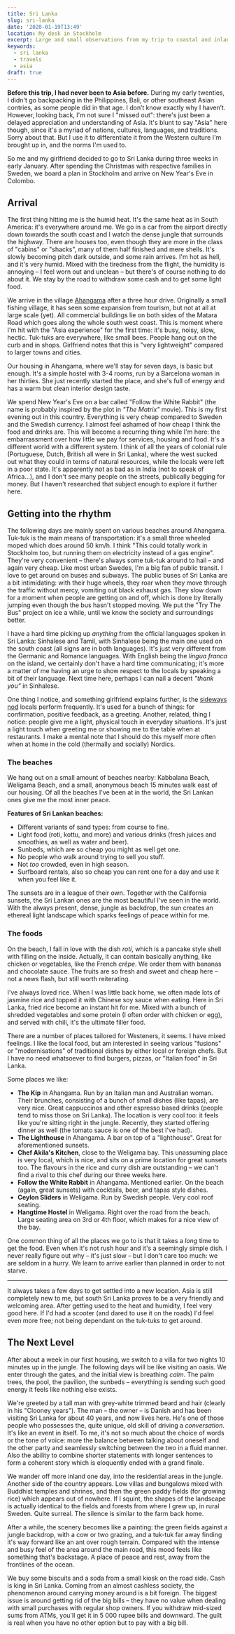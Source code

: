 ```yaml
---
title: Sri Lanka
slug: sri-lanka
date: '2020-01-19T13:49'
location: My desk in Stockholm
excerpt: Large and small observations from my trip to coastal and inland Sri Lanka.
keywords:
  - sri lanka
  - travels
  - asia
draft: true
---
```


**Before this trip, I had never been to Asia before.** During my early twenties, I didn't go backpacking in the Philippines, Bali, or other southeast Asian contries, as some people did in that age. I don’t know exactly why I haven’t. However, looking back, I'm not sure I "missed out": there's just been a delayed appreciation and understanding of Asia. It's blunt to say "Asia" here though, since it's a myriad of nations, cultures, languages, and traditions. Sorry about that. But I use it to differentiate it from the Western culture I'm brought up in, and the norms I'm used to.

So me and my girlfriend decided to go to Sri Lanka during three weeks in early January. After spending the Christmas with respective families in Sweden, we board a plan in Stockholm and arrive on New Year's Eve in Colombo.

## Arrival

The first thing hitting me is the humid heat. It's the same heat as in South America: it's everywhere around me. We go in a car from the airport directly down towards the south coast and I watch the dense jungle that surrounds the highway. There are houses too, even though they are more in the class of "cabins" or "shacks", many of them half finished and mere shells. It's slowly becoming pitch dark outside, and some rain arrives. I'm hot as hell, and it's very humid. Mixed with the tiredness from the flight, the humidity is annoying – I feel worn out and unclean – but there's of course nothing to do about it. We stay by the road to withdraw some cash and to get some light food.

We arrive in the village [Ahangama](https://goo.gl/maps/usBFRzecMpRCKpESA) after a three hour drive. Originally a small fishing village, it has seen some expansion from tourism, but not at all at large scale (yet). All commercial buildings lie on both sides of the Matara Road which goes along the whole south west coast. This is moment where I'm hit with the "Asia experience" for the first time: it's busy, noisy, slow, hectic. Tuk-tuks are everywhere, like small bees. People hang out on the curb and in shops. Girlfriend notes that this is "very lightweight" compared to larger towns and cities.

Our housing in Ahangama, where we'll stay for seven days, is basic but enough. It's a simple hostel with 3-4 rooms, run by a Barcelona woman in her thirties. She just recently started the place, and she's full of energy and has a warm but clean interior design taste.

We spend New Year's Eve on a bar called "Follow the White Rabbit" (the name is probably inspired by the plot in _"The Matrix"_ movie). This is my first evening out in this country. Everything is very cheap compared to Sweden and the Swedish currency. I almost feel ashamed of how cheap I think the food and drinks are. This will become a recurring thing while I'm here: the embarrassment over how little we pay for services, housing and food. It's a different world with a different system. I think of all the years of colonial rule (Portuguese, Dutch, British all were in Sri Lanka), where the west sucked out what they could in terms of natural resources, while the locals were left in a poor state. It's apparently not as bad as in India (not to speak of Africa...), and I don't see many people on the streets, publically begging for money. But I haven't researched that subject enough to explore it further here.

## Getting into the rhythm

The following days are mainly spent on various beaches around Ahangama. Tuk-tuk is the main means of transportation: it's a small three wheeled moped which does around 50 km/h. I think "This could totally work in Stockholm too, but running them on electricity instead of a gas engine". They're very convenient – there's always some tuk-tuk around to hail – and again very cheap. Like most urban Swedes, I'm a big fan of public transit. I love to get around on buses and subways. The public buses of Sri Lanka are a bit intimidating: with their huge wheels, they roar when they move through the traffic without mercy, vomiting out black exhaust gas. They slow down for a moment when people are getting on and off, which is done by literally jumping even though the bus hasn't stopped moving. We put the "Try The Bus" project on ice a while, until we know the society and surroundings better.

I have a hard time picking up _anything_ from the official languages spoken in Sri Lanka: Sinhalese and Tamil, with Sinhalese being the main one used on the south coast (all signs are in both languages). It's just very different from the Germanic and Romance languages. With English being the _lingua franca_ on the island, we certainly don't have a hard time communicating; it's more a matter of me having an urge to show respect to the locals by speaking a bit of their language. Next time here, perhaps I can nail a decent _"thank you"_ in Sinhalese.

One thing I notice, and something girlfriend explains further, is the [sideways nod](https://www.youtube.com/watch?v=0RaBxH_MKQI) locals perform frequently. It's used for a bunch of things: for confirmation, positive feedback, as a greeting. Another, related, thing I notice: people give me a light, physical touch in everyday situations. It's just a light touch when greeting me or showing me to the table when at restaurants. I make a mental note that I should do this myself more often when at home in the cold (thermally and socially) Nordics.

### The beaches

We hang out on a small amount of beaches nearby: Kabbalana Beach, Weligama Beach, and a small, anonymous beach 15 minutes walk east of our housing. Of all the beaches I've been at in the world, the Sri Lankan ones give me the most inner peace.

**Features of Sri Lankan beaches:**

- Different variants of sand types: from course to fine.
- Light food (roti, kottu, and more) and various drinks (fresh juices and smoothies, as well as water and beer).
- Sunbeds, which are so cheap you might as well get one.
- No people who walk around trying to sell you stuff.
- Not _too_ crowded, even in high season.
- Surfboard rentals, also so cheap you can rent one for a day and use it when you feel like it.

The sunsets are in a league of their own. Together with the California sunsets, the Sri Lankan ones are the most beautiful I've seen in the world. With the always present, dense, jungle as backdrop, the sun creates an ethereal light landscape which sparks feelings of peace within for me.

### The foods

On the beach, I fall in love with the dish _roti_, which is a pancake style shell with filling on the inside. Actually, it can contain basically anything, like chicken or vegetables, like the French _crêpe_. We order them with bananas and chocolate sauce. The fruits are so fresh and sweet and cheap here – not a news flash, but still worth reiterating.

I've always loved rice. When I was little back home, we often made lots of jasmine rice and topped it with Chinese soy sauce when eating. Here in Sri Lanka, fried rice become an instant hit for me. Mixed with a bunch of shredded vegetables and some protein (I often order with chicken or egg), and served with chili, it's the ultimate filler food.

There are a number of places tailored for Westeners, it seems. I have mixed feelings. I like the local food, but am interested in seeing various "fusions" or "modernisations" of traditional dishes by either local or foreign chefs. But I have no need whatsoever to find burgers, pizzas, or "Italian food" in Sri Lanka.

Some places we like:

- **The Kip** in Ahangama. Run by an Italian man and Australian woman. Their brunches, consisting of a bunch of small dishes (like tapas), are very nice. Great cappuccinos and other espresso based drinks (people tend to miss those on Sri Lanka). The location is very cool too: it feels like you're sitting right in the jungle. Recently, they started offering dinner as well (the tomato sauce is one of the best I've had).
- **The Lighthouse** in Ahangama. A bar on top of a "lighthouse". Great for aforementioned sunsets.
- **Chef Akila's Kitchen**, close to the Weligama bay. This unassuming place is very local, which is nice, and sits on a prime location for great sunsets too. The flavours in the rice and curry dish are outstanding – we can't find a rival to this chef during our three weeks here.
- **Follow the White Rabbit** in Ahangama. Mentioned earlier. On the beach (again, great sunsets) with cocktails, beer, and tapas style dishes.
- **Ceylon Sliders** in Weligama. Run by Swedish people. Very cool roof seating.
- **Hangtime Hostel** in Weligama. Right over the road from the beach. Large seating area on 3rd or 4th floor, which makes for a nice view of the bay.

One common thing of all the places we go to is that it takes a _long_ time to get the food. Even when it's not rush hour and it's a seemingly simple dish. I never really figure out why – it's just slow – but I don't care too much: we are seldom in a hurry. We learn to arrive earlier than planned in order to not starve.

---

It always takes a few days to get settled into a new location. Asia is still completely new to me, but south Sri Lanka proves to be a very friendly and welcoming area. After getting used to the heat and humidity, I feel very good here. If I'd had a scooter (and dared to use it on the roads) I'd feel even more free; not being dependant on the tuk-tuks to get around.

## The Next Level

After about a week in our first housing, we switch to a villa for two nights 10 minutes up in the jungle. The following days will be like visiting an oasis. We enter through the gates, and the initial view is breathing _calm_. The palm trees, the pool, the pavilion, the sunbeds – everything is sending such good energy it feels like nothing else exists.

We're greeted by a tall man with grey-white trimmed beard and hair (clearly in his "Clooney years"). The man – the owner – is Danish and has been visiting Sri Lanka for about 40 years, and now lives here. He's one of those people who possesses the, quite unique, old skill of driving a _conversation_. It's like an event in itself. To me, it's not so much about the choice of words or the tone of voice: more the balance between talking about oneself and the other party and seamlessly switching between the two in a fluid manner. Also the ability to combine shorter statements with longer sentences to form a coherent story which is eloquently ended with a grand finale.

We wander off more inland one day, into the residential areas in the jungle. Another side of the country appears. Low villas and bungalows mixed with Buddhist temples and shrines, and then the green paddy fields (for growing rice) which appears out of nowhere. If I squint, the shapes of the landscape is actually identical to the fields and forests from where I grew up, in rural Sweden. Quite surreal. The silence is similar to the farm back home.

After a while, the scenery becomes like a painting: the green fields against a jungle backdrop, with a cow or two grazing, and a tuk-tuk far away finding it's way forward like an ant over rough terrain. Compared with the intense and busy feel of the area around the main road, this mood feels like something that's backstage. A place of peace and rest, away from the frontlines of the ocean.

We buy some biscuits and a soda from a small kiosk on the road side. Cash is king in Sri Lanka. Coming from an almost cashless society, the phenomenon around carrying money around is a bit foreign. The biggest issue is around getting rid of the big bills – they have no value when dealing with small purchases with regular shop owners. If you withdraw mid-sized sums from ATMs, you'll get it in 5 000 rupee bills and downward. The guilt is real when you have no other option but to pay with a big bill.
